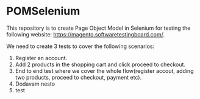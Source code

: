 # POMSelenium
This repository is to create Page Object Model in Selenium for testing the following website: https://magento.softwaretestingboard.com/. 

We need to create 3 tests to cover the following scenarios:

 1. Register an account.
 2. Add 2 products in the shopping cart and click proceed to checkout.
 3. End to end test where we cover the whole flow(register accout, adding two products, proceed to checkout, payment etc).
 4. Dodavam nesto 
5. test